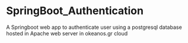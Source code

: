 # SpringBoot_Authentication
A Springboot web app to authenticate user using a postgresql database hosted in Apache web server in okeanos.gr cloud
